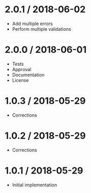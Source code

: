 2.0.1 / 2018-06-02
==================

  * Add multiple errors
  * Perform multiple validations

2.0.0 / 2018-06-01
==================

  * Tests
  * Approval
  * Documentation
  * License

1.0.3 / 2018-05-29 
==================

  * Corrections

1.0.2 / 2018-05-29
==================

  * Corrections

1.0.1 / 2018-05-29
==================

  * Initial implementation

